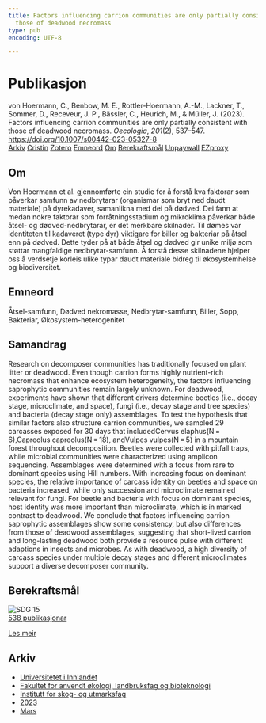 ```yaml
---
title: Factors influencing carrion communities are only partially consistent with
  those of deadwood necromass
type: pub
encoding: UTF-8

---
```

<h1>Publikasjon</h1>
<article id="csl-bib-container-F287DEWK" class="csl-bib-container">
  <div class="csl-bib-body"> <div class="csl-entry">von Hoermann, C., Benbow, M. E., Rottler-Hoermann, A.-M., Lackner, T., Sommer, D., Receveur, J. P., Bässler, C., Heurich, M., &#38; Müller, J. (2023). Factors influencing carrion communities are only partially consistent with those of deadwood necromass. <i>Oecologia</i>, <i>201</i>(2), 537–547. <a href="https://doi.org/10.1007/s00442-023-05327-8">https://doi.org/10.1007/s00442-023-05327-8</a></div> </div>
  <div class="csl-bib-buttons">
    <a href="#taxonomy-article-F287DEWK" alt="archive" class="csl-bib-button">Arkiv</a>
    <a href="https://app.cristin.no/results/show.jsf?id=2136167" alt="Cristin" class="csl-bib-button">Cristin</a>
    <a href="http://zotero.org/groups/5881554/items/F287DEWK" alt="Zotero" class="csl-bib-button">Zotero</a>
    <a href="#keywords-article-F287DEWK" alt="keywords" class="csl-bib-button">Emneord</a>
    <a href="#about-article-F287DEWK" alt="about_pub" class="csl-bib-button">Om</a>
    <a href="#sdg-article-F287DEWK" alt="sdg" class="csl-bib-button">Berekraftsmål</a>
    <a href="https://link.springer.com/content/pdf/10.1007/s00442-023-05327-8.pdf" alt="Unpaywall" class="csl-bib-button">Unpaywall</a>
    <a href="https://link.springer.com/content/pdf/10.1007/s00442-023-05327-8.pdf" alt="EZproxy" class="csl-bib-button">EZproxy</a>
  </div>
  <div id="csl-bib-meta-container-F287DEWK"></div>
</article>
<div id="csl-bib-meta-F287DEWK" class="csl-bib-meta">
  <article id="about-article-F287DEWK" class="about_pub-article">
    <h1>Om</h1>
    Von Hoermann et al. gjennomførte ein studie for å forstå kva faktorar som påverkar samfunn av nedbrytarar (organismar som bryt ned daudt materiale) på dyrekadaver, samanlikna med dei på dødved. Dei fann at medan nokre faktorar som forråtningsstadium og mikroklima påverkar både åtsel- og dødved-nedbrytarar, er det merkbare skilnader. Til dømes var identiteten til kadaveret (type dyr) viktigare for biller og bakteriar på åtsel enn på dødved. Dette tyder på at både åtsel og dødved gir unike miljø som støttar mangfaldige nedbrytar-samfunn. Å forstå desse skilnadene hjelper oss å verdsetje korleis ulike typar daudt materiale bidreg til økosystemhelse og biodiversitet.
  </article>
  <article id="keywords-article-F287DEWK" class="keywords-article">
    <h1>Emneord</h1>
    Åtsel-samfunn, Dødved nekromasse, Nedbrytar-samfunn, Biller, Sopp, Bakteriar, Økosystem-heterogenitet
  </article>
  <article id="abstract-article-F287DEWK" class="abstract-article">
    <h1>Samandrag</h1>
    Research on decomposer communities has traditionally focused on plant litter or deadwood. Even though carrion forms highly nutrient-rich necromass that enhance ecosystem heterogeneity, the factors influencing saprophytic communities remain largely unknown. For deadwood, experiments have shown that different drivers determine beetles (i.e., decay stage, microclimate, and space), fungi (i.e., decay stage and tree species) and bacteria (decay stage only) assemblages. To test the hypothesis that similar factors also structure carrion communities, we sampled 29 carcasses exposed for 30 days that includedCervus elaphus(N = 6),Capreolus capreolus(N = 18), andVulpes vulpes(N = 5) in a mountain forest throughout decomposition. Beetles were collected with pitfall traps, while microbial communities were characterized using amplicon sequencing. Assemblages were determined with a focus from rare to dominant species using Hill numbers. With increasing focus on dominant species, the relative importance of carcass identity on beetles and space on bacteria increased, while only succession and microclimate remained relevant for fungi. For beetle and bacteria with focus on dominant species, host identity was more important than microclimate, which is in marked contrast to deadwood. We conclude that factors influencing carrion saprophytic assemblages show some consistency, but also differences from those of deadwood assemblages, suggesting that short-lived carrion and long-lasting deadwood both provide a resource pulse with different adaptions in insects and microbes. As with deadwood, a high diversity of carcass species under multiple decay stages and different microclimates support a diverse decomposer community.
  </article>
  <article id="sdg-article-F287DEWK" class="sdg-article">
    <h1>Berekraftsmål</h1>
    <div class="sdg-container"><div id="sdg15" class="sdg">
        <img src="{{< params subfolder >}}images/sdg/sdg15_nn.png" class="image" alt="SDG 15">
        <div class="sdg-overlay">
          <a href="/nn/archive/?key=?sdg=15#archive" class="sdg-publication-count"><span>538</span> publikasjonar</a>
          <p><a href="https://fn.no/om-fn/fns-baerekraftsmaal/livet-paa-land?lang=nno-NO" class="sdg-read-more">Les meir</a></p>
        </div>
      </div></div>
  </article>
  <article id="taxonomy-article-F287DEWK" class="taxonomy-article">
    <h1>Arkiv</h1>
    <ul>
      <li>
        <a href="/nn/archive/?key=3DCRN523">Universitetet i Innlandet</a>
      </li>
      <li>
        <a href="/nn/archive/?key=T77LXH6D">Fakultet for anvendt økologi, landbruksfag og bioteknologi</a>
      </li>
      <li>
        <a href="/nn/archive/?key=7TRARPE3">Institutt for skog- og utmarksfag</a>
      </li>
      <li>
        <a href="/nn/archive/?key=WXLLSUEU">2023</a>
      </li>
      <li>
        <a href="/nn/archive/?key=HU97CPNH">Mars</a>
      </li>
    </ul>
  </article>
</div>
